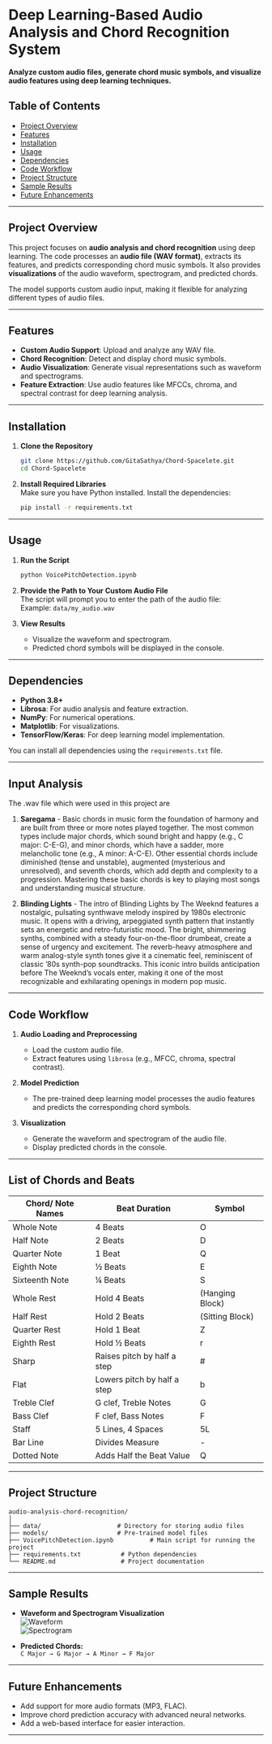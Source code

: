 # Deep Learning-Based Audio Analysis and Chord Recognition System  
**Analyze custom audio files, generate chord music symbols, and visualize audio features using deep learning techniques.**

## Table of Contents
- [Project Overview](#project-overview)  
- [Features](#features)  
- [Installation](#installation)  
- [Usage](#usage)  
- [Dependencies](#dependencies)  
- [Code Workflow](#code-workflow)  
- [Project Structure](#project-structure)  
- [Sample Results](#sample-results)  
- [Future Enhancements](#future-enhancements)  

---

## Project Overview  
This project focuses on **audio analysis and chord recognition** using deep learning. The code processes an **audio file (WAV format)**, extracts its features, and predicts corresponding chord music symbols. It also provides **visualizations** of the audio waveform, spectrogram, and predicted chords.

The model supports custom audio input, making it flexible for analyzing different types of audio files.

---

## Features  
- **Custom Audio Support**: Upload and analyze any WAV file.  
- **Chord Recognition**: Detect and display chord music symbols.  
- **Audio Visualization**: Generate visual representations such as waveform and spectrograms.  
- **Feature Extraction**: Use audio features like MFCCs, chroma, and spectral contrast for deep learning analysis.  

---

## Installation  

1. **Clone the Repository**  
   ```bash
   git clone https://github.com/GitaSathya/Chord-Spacelete.git
   cd Chord-Spacelete
   ```

2. **Install Required Libraries**  
   Make sure you have Python installed. Install the dependencies:  
   ```bash
   pip install -r requirements.txt
   ```

---

## Usage  

1. **Run the Script**  
   ```bash
   python VoicePitchDetection.ipynb
   ```

2. **Provide the Path to Your Custom Audio File**  
   The script will prompt you to enter the path of the audio file:  
   Example: `data/my_audio.wav`  

3. **View Results**  
   - Visualize the waveform and spectrogram.  
   - Predicted chord symbols will be displayed in the console.  

---

## Dependencies  
- **Python 3.8+**  
- **Librosa**: For audio analysis and feature extraction.  
- **NumPy**: For numerical operations.  
- **Matplotlib**: For visualizations.  
- **TensorFlow/Keras**: For deep learning model implementation.  

You can install all dependencies using the `requirements.txt` file.

---
## Input Analysis
The .wav file which were used in this project are 
1. **Saregama** - Basic chords in music form the foundation of harmony and are built from three or more notes played together. The most common types include major chords, which sound bright and happy (e.g., C major: C-E-G), and minor chords, which have a sadder, more melancholic tone (e.g., A minor: A-C-E). Other essential chords include diminished (tense and unstable), augmented (mysterious and unresolved), and seventh chords, which add depth and complexity to a progression. Mastering these basic chords is key to playing most songs and understanding musical structure.

2. **Blinding Lights** - The intro of Blinding Lights by The Weeknd features a nostalgic, pulsating synthwave melody inspired by 1980s electronic music. It opens with a driving, arpeggiated synth pattern that instantly sets an energetic and retro-futuristic mood. The bright, shimmering synths, combined with a steady four-on-the-floor drumbeat, create a sense of urgency and excitement. The reverb-heavy atmosphere and warm analog-style synth tones give it a cinematic feel, reminiscent of classic ’80s synth-pop soundtracks. This iconic intro builds anticipation before The Weeknd’s vocals enter, making it one of the most recognizable and exhilarating openings in modern pop music.
---

## Code Workflow  

1. **Audio Loading and Preprocessing**  
   - Load the custom audio file.  
   - Extract features using `librosa` (e.g., MFCC, chroma, spectral contrast).  

2. **Model Prediction**  
   - The pre-trained deep learning model processes the audio features and predicts the corresponding chord symbols.  

3. **Visualization**  
   - Generate the waveform and spectrogram of the audio file.  
   - Display predicted chords in the console.
  
---

## List of Chords and Beats

| Chord/ Note Names | Beat Duration | Symbol |
|-------------------|--------------|--------|
| Whole Note       | 4 Beats      | O      |
| Half Note        | 2 Beats      | D      |
| Quarter Note     | 1 Beat       | Q      |
| Eighth Note      | ½ Beats      | E      |
| Sixteenth Note   | ¼ Beats      | S      |
| Whole Rest       | Hold 4 Beats | (Hanging Block) |
| Half Rest        | Hold 2 Beats | (Sitting Block) |
| Quarter Rest     | Hold 1 Beat  | Z      |
| Eighth Rest      | Hold ½ Beats | r      |
| Sharp           | Raises pitch by half a step | # |
| Flat            | Lowers pitch by half a step | b |
| Treble Clef     | G clef, Treble Notes | G |
| Bass Clef       | F clef, Bass Notes | F |
| Staff           | 5 Lines, 4 Spaces | 5L |
| Bar Line        | Divides Measure | - |
| Dotted Note     | Adds Half the Beat Value | Q |



---

## Project Structure  
```
audio-analysis-chord-recognition/  
│  
├── data/                     # Directory for storing audio files  
├── models/                   # Pre-trained model files  
├── VoicePitchDetection.ipynb          # Main script for running the project  
├── requirements.txt           # Python dependencies  
└── README.md                  # Project documentation  
```

---

## Sample Results  

- **Waveform and Spectrogram Visualization**  
  ![Waveform](https://example.com/waveform_image.png)  
  ![Spectrogram](https://example.com/spectrogram_image.png)  

- **Predicted Chords:**  
  `C Major → G Major → A Minor → F Major`

---

## Future Enhancements  
- Add support for more audio formats (MP3, FLAC).  
- Improve chord prediction accuracy with advanced neural networks.  
- Add a web-based interface for easier interaction.

---

